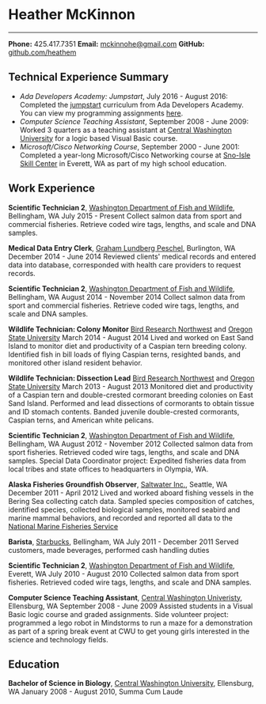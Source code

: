 # Heather McKinnon
-----------------
**Phone:** 425.417.7351 **Email:** [mckinnohe@gmail.com](mckinnohe@gmail.com "Heather's email") **GitHub:** [github.com/heathem](https://github.com/heathem "Heather's GitHub")

Technical Experience Summary
----------------
- *Ada Developers Academy: Jumpstart*, July 2016 - August 2016: Completed the [jumpstart](https://github.com/Ada-Developers-Academy/jump-start) curriculum from Ada Developers Academy. You can view my programming assignments [here](https://github.com/heathem/Ada-Jumpstart.git "Heather's Jumpstart Programs").
- *Computer Science Teaching Assistant*, September 2008 - June 2009: Worked 3 quarters as a teaching assistant at [Central Washington University](www.cwu.edu) for a logic based Visual Basic course.
- *Microsoft/Cisco Networking Course*, September 2000 - June 2001: Completed a year-long Microsoft/Cisco Networking course at [Sno-Isle Skill Center](snoisletech.com) in Everett, WA as part of my high school education.

Work Experience
----------------
**Scientific Technician 2**, [Washington Department of Fish and Wildlife](wdfw.wa.gov), Bellingham, WA
July 2015 - Present
  Collect salmon data from sport and commercial fisheries. Retrieve coded wire tags, lengths, and scale and DNA samples.

**Medical Data Entry Clerk**, [Graham Lundberg Peschel](www.glpattorneys.com), Burlington, WA
December 2014 - June 2014
  Reviewed clients' medical records and entered data into database, corresponded with health care providers to request records.

**Scientific Technician 2**, [Washington Department of Fish and Wildlife](www.wdfw.wa.gov), Bellingham, WA
August 2014 - November 2014
  Collect salmon data from sport and commercial fisheries. Retrieve coded wire tags, lengths, and scale and DNA samples.

**Wildlife Technician: Colony Monitor** [Bird Research Northwest](www.birdresearchnw.org) and [Oregon State University](www.oregonstate.edu)
March 2014 - August 2014
  Lived and worked on East Sand Island to monitor diet and productivity of a Caspian tern breeding colony. Identified fish in bill loads of flying Caspian terns, resighted bands, and monitored other island resident behavior.

**Wildlife Technician: Dissection Lead** [Bird Research Northwest](www.birdresearchnw.org) and [Oregon State University](oregonstate.edu)
March 2013 - August 2013
  Monitored diet and productivity of a Caspian tern and double-crested cormorant breeding colonies on East Sand Island. Performed and lead dissections of cormorants to obtain tissue and ID stomach contents. Banded juvenile double-crested cormorants, Caspian terns, and American white pelicans.

**Scientific Technician 2**, [Washington Department of Fish and Wildlife](www.wdfw.wa.gov), Bellingham, WA
August 2012 - November 2012
  Collected salmon data from sport fisheries. Retrieved coded wire tags, lengths, and scale and DNA samples. Special Data Coordinator project: Expedited fisheries data from local tribes and state offices to headquarters in Olympia, WA.

**Alaska Fisheries Groundfish Observer**, [Saltwater Inc.](www.saltwaterinc.com), Seattle, WA
December 2011 - April 2012
  Lived and worked aboard fishing vessels in the Bering Sea collecting catch data. Sampled species composition of catches, identified species, collected biological samples, monitored seabird and marine mammal behaviors, and recorded and reported all data to the [National Marine Fisheries Service](www.nmfs.noaa.gov)

**Barista**, [Starbucks](www.starbucks.com), Bellingham, WA
July 2011 - December 2011
  Served customers, made beverages, performed cash handling duties

**Scientific Technician 2**, [Washington Department of Fish and Wildlife](www.wdfw.wa.gov), Everett, WA
July 2010 - August 2010
  Collected salmon data from sport fisheries. Retrieved coded wire tags, lengths, and scale and DNA samples.

**Computer Science Teaching Assistant**, [Central Washington Univeristy](www.cwu.edu), Ellensburg, WA
September 2008 - June 2009
  Assisted students in a Visual Basic logic course and graded assignments. Side volunteer project: programmed a lego robot in Mindstorms to run a maze for a demonstration as part of a spring break event at CWU to get young girls interested in the science and technology fields.

Education
----------------
**Bachelor of Science in Biology**, [Central Washington University](www.cwu.edu), Ellensburg, WA
January 2008 - August 2010, Summa Cum Laude
